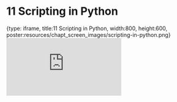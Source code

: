 # 11 Scripting in Python
 
{type: iframe, title:11 Scripting in Python, width:800, height:600, poster:resources/chapt_screen_images/scripting-in-python.png}
![](https://datatrail-jhu.github.io/python/no_toc/scripting-in-python.html)
 

 
